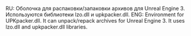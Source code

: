 RU: Оболочка для распаковки/запаковки архивов для Unreal Engine 3. Используются библиотеки lzo.dll и upkpacker.dll.
ENG: Environment for UPKpacker.dll. It can unpack/repack archives for Unreal Engine 3. It uses lzo.dll and upkpacker.dll libraries.